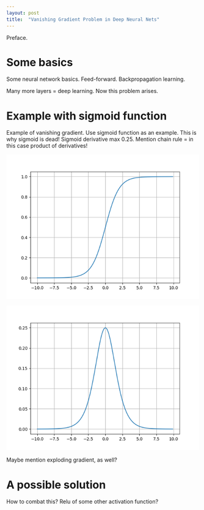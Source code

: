 ```yaml
---
layout: post
title:  "Vanishing Gradient Problem in Deep Neural Nets"
---
```


Preface.

# Some basics

Some neural network basics. Feed-forward. Backpropagation learning.

Many more layers = deep learning. Now this problem arises.

# Example with sigmoid function

Example of vanishing gradient. Use sigmoid function as an example.
This is why sigmoid is dead! Sigmoid derivative max 0.25.
Mention chain rule = in this case product of derivatives!

![Sigmoid][fig_sigmoid]

![Sigmoid derivative][fig_sigmoid_deriv]

Maybe mention exploding gradient, as well?

#  A possible solution

How to combat this? Relu of some other activation function?


[fig_sigmoid]: /assets/vanishing-gradient/sigmoid.png
[fig_sigmoid_deriv]: /assets/vanishing-gradient/sigmoid_deriv.png
